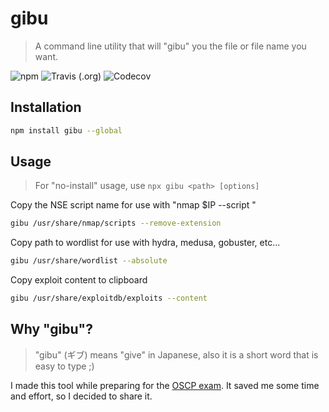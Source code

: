 gibu
====
> A command line utility that will "gibu" you the file or file name you want.

![npm](https://img.shields.io/npm/v/gibu?style=for-the-badge) 
![Travis (.org)](https://img.shields.io/travis/jhwohlgemuth/gibu?style=for-the-badge) 
![Codecov](https://img.shields.io/codecov/c/github/jhwohlgemuth/gibu?style=for-the-badge)

Installation
------------
```bash
npm install gibu --global
```

Usage
-----
> For "no-install" usage, use `npx gibu <path> [options]`

Copy the NSE script name for use with "nmap $IP --script <paste here>"
```bash
gibu /usr/share/nmap/scripts --remove-extension
```

Copy path to wordlist for use with hydra, medusa, gobuster, etc...
```bash
gibu /usr/share/wordlist --absolute
```

Copy exploit content to clipboard
```bash
gibu /usr/share/exploitdb/exploits --content
```

Why "gibu"?
-----------
> "gibu" (ギブ) means "give" in Japanese, also it is a short word that is easy to type ;)

I made this tool while preparing for the [OSCP exam](https://www.offensive-security.com/pwk-oscp/). It saved me some time and effort, so I decided to share it.